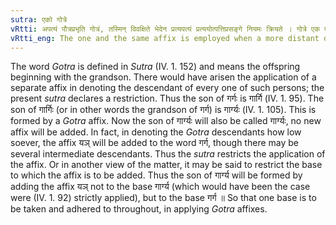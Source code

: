 ```yaml
---
sutra: एको गोत्रे
vRtti: अपत्यं पौत्रप्रभृति गोत्रं, तस्मिन् विवक्षिते भेदेन प्रत्यपत्यं प्रत्ययोत्पत्तिप्रसङ्गे नियमः क्रियते । गोत्रे एक एव भवति, सर्वेऽपत्येन युज्यन्ते ॥
vRtti_eng: The one and the same affix is employed when a more distant descendant, how low so-ever, is to be denoted.
---
```

The word _Gotra_ is defined in _Sutra_ (IV. 1. 152) and means the offspring beginning with the grandson. There would have arisen the application of a separate affix in denoting the descendant of every one of such persons; the present _sutra_ declares a restriction. Thus the son of गर्गः is गार्गि (IV. 1. 95). The son of गार्गिः (or in other words the grandson of गर्ग) is गार्ग्यः (IV. 1. 105). This is formed by a _Gotra_ affix. Now the son of गार्ग्यः will also be called गार्ग्यः, no new affix will be added. In fact, in denoting the _Gotra_ descendants how low soever, the affix यञ् will be added to the word गर्ग, though there may be several intermediate descendants. Thus the _sutra_ restricts the application of the affix. Or in another view of the matter, it may be said to restrict the base to which the affix is to be added. Thus the son of गार्ग्य will be formed by adding the affix यञ् not to the base गार्ग्य (which would have been the case were (IV. 1. 92) strictly applied), but to the base गर्ग ॥ So that one base is to be taken and adhered to throughout, in applying _Gotra_ affixes.

